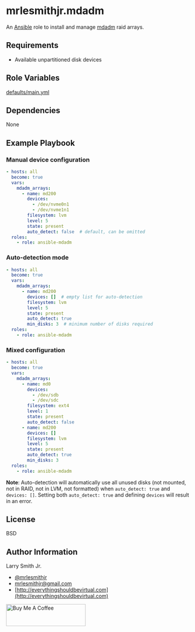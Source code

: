 # mrlesmithjr.mdadm

An [Ansible](https://www.ansible.com) role to install and manage [mdadm](https://linux.die.net/man/8/mdadm) raid arrays.

## Requirements

- Available unpartitioned disk devices

## Role Variables

[defaults/main.yml](defaults/main.yml)


## Dependencies

None

## Example Playbook

### Manual device configuration
```yaml
- hosts: all
  become: true
  vars:
    mdadm_arrays:
      - name: md200
        devices:
          - /dev/nvme0n1
          - /dev/nvme1n1
        filesystem: lvm
        level: 5
        state: present
        auto_detect: false  # default, can be omitted
  roles:
    - role: ansible-mdadm
```

### Auto-detection mode
```yaml
- hosts: all
  become: true
  vars:
    mdadm_arrays:
      - name: md200
        devices: []  # empty list for auto-detection
        filesystem: lvm
        level: 5
        state: present
        auto_detect: true
        min_disks: 3  # minimum number of disks required
  roles:
    - role: ansible-mdadm
```

### Mixed configuration
```yaml
- hosts: all
  become: true
  vars:
    mdadm_arrays:
      - name: md0
        devices:
          - /dev/sdb
          - /dev/sdc
        filesystem: ext4
        level: 1
        state: present
        auto_detect: false
      - name: md200
        devices: []
        filesystem: lvm
        level: 5
        state: present
        auto_detect: true
        min_disks: 3
  roles:
    - role: ansible-mdadm
```

**Note**: Auto-detection will automatically use all unused disks (not mounted, not in RAID, not in LVM, not formatted) when `auto_detect: true` and `devices: []`. Setting both `auto_detect: true` and defining `devices` will result in an error.

## License

BSD

## Author Information

Larry Smith Jr.

- [@mrlesmithjr](https://twitter.com/mrlesmithjr)
- [mrlesmithjr@gmail.com](mailto:mrlesmithjr@gmail.com)
- [http://everythingshouldbevirtual.com](http://everythingshouldbevirtual.com)

<a href="https://www.buymeacoffee.com/mrlesmithjr" target="_blank"><img src="https://cdn.buymeacoffee.com/buttons/v2/default-yellow.png" alt="Buy Me A Coffee" style="height: 60px !important;width: 217px !important;" ></a>
